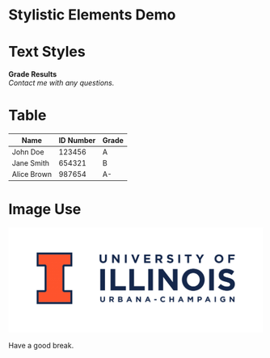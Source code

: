# Stylistic Elements Demo

# Text Styles
**Grade Results**  
*Contact me with any questions.*  

# Table

| Name        | ID Number | Grade |
|-------------|-----------|-------|
| John Doe    | 123456    | A     |
| Jane Smith  | 654321    | B     |
| Alice Brown | 987654    | A-    |

# Image Use
![Illinois Logo](example.png)  
<figcaption>Have a good break.</figcaption>
